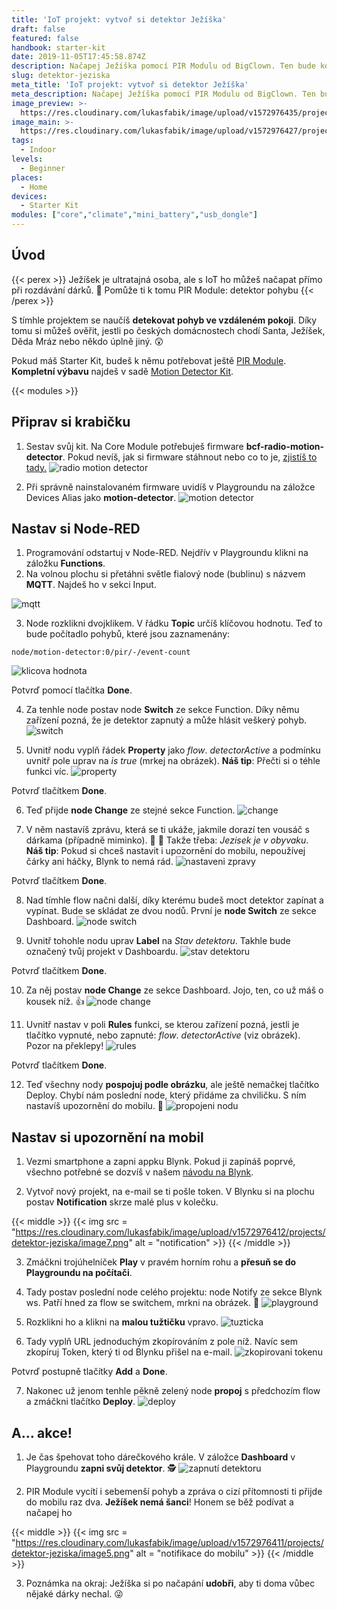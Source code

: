 ```yaml
---
title: 'IoT projekt: vytvoř si detektor Ježíška'
draft: false
featured: false
handbook: starter-kit
date: 2019-11-05T17:45:58.874Z
description: Načapej Ježíška pomocí PIR Modulu od BigClown. Ten bude koukat!
slug: detektor-jeziska
meta_title: 'IoT projekt: vytvoř si detektor Ježíška'
meta_description: Načapej Ježíška pomocí PIR Modulu od BigClown. Ten bude koukat!
image_preview: >-
  https://res.cloudinary.com/lukasfabik/image/upload/v1572976435/projects/detektor-jeziska/image15.png
image_main: >-
  https://res.cloudinary.com/lukasfabik/image/upload/v1572976427/projects/detektor-jeziska/image12.png
tags:
  - Indoor
levels:
  - Beginner
places:
  - Home
devices:
  - Starter Kit
modules: ["core","climate","mini_battery","usb_dongle"]
---
```


## Úvod

{{< perex >}}
Ježíšek je ultratajná osoba, ale s IoT ho můžeš načapat přímo při rozdávání dárků. 🎄 Pomůže ti k tomu PIR Module: detektor pohybu
{{< /perex >}}

S tímhle projektem se naučíš **detekovat pohyb ve vzdáleném pokoji**. Díky tomu si můžeš ověřit, jestli po českých domácnostech chodí Santa, Ježíšek, Děda Mráz nebo někdo úplně jiný. 😲

Pokud máš Starter Kit, budeš k němu potřebovat ještě [PIR Module](https://obchod.bigclown.cz/pir-module/). **Kompletní výbavu** najdeš v sadě [Motion Detector Kit](https://obchod.bigclown.cz/pir-module/).

{{< modules >}}

## Připrav si krabičku

1. Sestav svůj kit. Na Core Module potřebuješ firmware **bcf-radio-motion-detector**. Pokud nevíš, jak si firmware stáhnout nebo co to je, [zjistíš to tady.](https://www.bigclown.com/cs/academy/jak-nahrat-firmware/)
![radio motion detector](https://res.cloudinary.com/lukasfabik/image/upload/v1572976427/projects/detektor-jeziska/image12.png)

2. Při správně nainstalovaném firmware uvidíš v Playgroundu na záložce Devices Alias jako **motion-detector**.
![motion detector](https://res.cloudinary.com/lukasfabik/image/upload/v1572976419/projects/detektor-jeziska/image10.png)

## Nastav si Node-RED

1. Programování odstartuj v Node-RED. Nejdřív v Playgroundu klikni na záložku **Functions**.
2. Na volnou plochu si přetáhni světle fialový node (bublinu) s názvem **MQTT**. Najdeš ho v sekci Input.

![mqtt](https://res.cloudinary.com/lukasfabik/image/upload/v1572976412/projects/detektor-jeziska/image6.png)

3. Node rozklikni dvojklikem. V řádku **Topic** určíš klíčovou hodnotu. Teď to bude počítadlo pohybů, které jsou zaznamenány:


```
node/motion-detector:0/pir/-/event-count
```

![klicova hodnota](https://res.cloudinary.com/lukasfabik/image/upload/v1572976432/projects/detektor-jeziska/image17.png)

Potvrď pomocí tlačítka **Done**.

4. Za tenhle node postav node **Switch** ze sekce Function. Díky němu zařízení pozná, že je detektor zapnutý a může hlásit veškerý pohyb.
![switch](https://res.cloudinary.com/lukasfabik/image/upload/v1572976423/projects/detektor-jeziska/image9.png)

5. Uvnitř nodu vyplň řádek **Property** jako _flow_. _detectorActive_ a podmínku uvnitř pole uprav na _is true_ (mrkej na obrázek).
**Náš tip**: Přečti si o téhle funkci víc.
![property](https://res.cloudinary.com/lukasfabik/image/upload/v1572976425/projects/detektor-jeziska/image11.png)

Potvrď tlačítkem **Done**.

6. Teď přijde **node Change** ze stejné sekce Function.
![change](https://res.cloudinary.com/lukasfabik/image/upload/v1572976442/projects/detektor-jeziska/image19.png)

7. V něm nastavíš zprávu, která se ti ukáže, jakmile dorazí ten vousáč s dárkama (případně miminko). 🎅 👼 Takže třeba: _Jezisek je v obyvaku_.
**Náš tip**: Pokud si chceš nastavit i upozornění do mobilu, nepoužívej čárky ani háčky, Blynk to nemá rád.
![nastaveni zpravy](https://res.cloudinary.com/lukasfabik/image/upload/v1572976434/projects/detektor-jeziska/image14.png)

Potvrď tlačítkem **Done**.

8. Nad tímhle flow načni další, díky kterému budeš moct detektor zapínat a vypínat. Bude se skládat ze dvou nodů. První je **node Switch** ze sekce Dashboard.
![node switch](https://res.cloudinary.com/lukasfabik/image/upload/v1572976410/projects/detektor-jeziska/image2.png)

9. Uvnitř tohohle nodu uprav **Label** na _Stav detektoru_. Takhle bude označený tvůj projekt v Dashboardu.
![stav detektoru](https://res.cloudinary.com/lukasfabik/image/upload/v1572976416/projects/detektor-jeziska/image3.png)

Potvrď tlačítkem **Done**.

10. Za něj postav **node Change** ze sekce Dashboard. Jojo, ten, co už máš o kousek níž. 👍
![node change](https://res.cloudinary.com/lukasfabik/image/upload/v1572976415/projects/detektor-jeziska/image1.png)

11. Uvnitř nastav v poli **Rules** funkci, se kterou zařízení pozná, jestli je tlačítko vypnuté, nebo zapnuté: _flow_. _detectorActive_ (viz obrázek). Pozor na překlepy!
![rules](https://res.cloudinary.com/lukasfabik/image/upload/v1572976434/projects/detektor-jeziska/image14.png)

Potvrď tlačítkem **Done**.

12. Teď všechny nody **pospojuj podle obrázku**, ale ještě nemačkej tlačítko Deploy. Chybí nám poslední node, který přidáme za chviličku. S ním nastavíš upozornění do mobilu. 🤳
![propojeni nodu](https://res.cloudinary.com/lukasfabik/image/upload/v1572976430/projects/detektor-jeziska/image13.png)


## Nastav si upozornění na mobil

1. Vezmi smartphone a zapni appku Blynk. Pokud ji zapínáš poprvé, všechno potřebné se dozvíš v našem [návodu na Blynk](https://www.bigclown.com/cs/academy/jak-pripojit-blynk/).

2. Vytvoř nový projekt, na e-mail se ti pošle token. V Blynku si na plochu postav **Notification** skrze malé plus v kolečku.

{{< middle >}}
{{< img src = "https://res.cloudinary.com/lukasfabik/image/upload/v1572976412/projects/detektor-jeziska/image7.png" alt = "notification" >}}
{{< /middle >}}

3. Zmáčkni trojúhelníček **Play** v pravém horním rohu a **přesuň se do Playgroundu na počítači**.

4. Tady postav poslední node celého projektu: node Notify ze sekce Blynk ws. Patří hned za flow se switchem, mrkni na obrázek. 👀
![playground](https://res.cloudinary.com/lukasfabik/image/upload/v1572976443/projects/detektor-jeziska/image21.png)

5. Rozklikni ho a klikni na **malou tužtičku** vpravo.
![tuzticka](https://res.cloudinary.com/lukasfabik/image/upload/v1572976442/projects/detektor-jeziska/image20.png)

6. Tady vyplň URL jednoduchým zkopírováním z pole níž. Navíc sem zkopíruj Token, který ti od Blynku přišel na e-mail.
![zkopirovani tokenu](https://res.cloudinary.com/lukasfabik/image/upload/v1572976430/projects/detektor-jeziska/image8.png)

Potvrď postupně tlačítky **Add** a **Done**.

7. Nakonec už jenom tenhle pěkně zelený node **propoj** s předchozím flow a zmáčkni tlačítko **Deploy**.
![deploy](https://res.cloudinary.com/lukasfabik/image/upload/v1572976425/projects/detektor-jeziska/image4.png)

## A... akce!

1. Je čas špehovat toho dárečkového krále. V záložce **Dashboard** v Playgroundu **zapni svůj detektor**. 🕵️
![zapnutí detektoru](https://res.cloudinary.com/lukasfabik/image/upload/v1572976428/projects/detektor-jeziska/image16.png)

2. PIR Module vycítí i sebemenší pohyb a zpráva o cizí přítomnosti ti přijde do mobilu raz dva. **Ježíšek nemá šanci**! Honem se běž podívat a načapej ho

{{< middle >}}
{{< img src = "https://res.cloudinary.com/lukasfabik/image/upload/v1572976411/projects/detektor-jeziska/image5.png" alt = "notifikace do mobilu" >}}
{{< /middle >}}

3. Poznámka na okraj: Ježíška si po načapání **udobři**, aby ti doma vůbec nějaké dárky nechal. 😜
